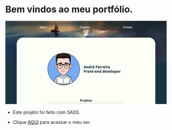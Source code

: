 # Bem vindos ao meu portfólio.

![img](./img/demo.png)

- Este projéto foi feito com SASS.

- Clique [AQUI](https://andre2l2.github.io/Portfolio/) para acessar o meu ver.